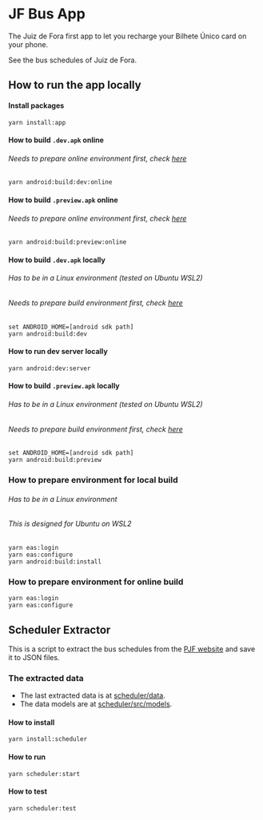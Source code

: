 # JF Bus App
The Juiz de Fora first app to let you recharge your Bilhete Único card on your phone.

See the bus schedules of Juiz de Fora.

## How to run the app locally
#### Install packages
```shell
yarn install:app
```

#### How to build `.dev.apk` online
###### Needs to prepare online environment first, check [here](#how-to-prepare-environment-for-online-build)
```shell
yarn android:build:dev:online
```

#### How to build `.preview.apk` online
###### Needs to prepare online environment first, check [here](#how-to-prepare-environment-for-online-build)
```shell
yarn android:build:preview:online
```

#### How to build `.dev.apk` locally
###### Has to be in a Linux environment (tested on Ubuntu WSL2)
###### Needs to prepare build environment first, check [here](#how-to-prepare-environment-for-local-build)
```shell
set ANDROID_HOME=[android sdk path]
yarn android:build:dev
```

#### How to run dev server locally
```shell
yarn android:dev:server
```

#### How to build `.preview.apk` locally
###### Has to be in a Linux environment (tested on Ubuntu WSL2)
###### Needs to prepare build environment first, check [here](#how-to-prepare-environment-for-local-build)
```shell
set ANDROID_HOME=[android sdk path]
yarn android:build:preview
```

### How to prepare environment for local build
###### Has to be in a Linux environment
###### This is designed for Ubuntu on WSL2
```shell
yarn eas:login
yarn eas:configure
yarn android:build:install
```

### How to prepare environment for online build
```shell
yarn eas:login
yarn eas:configure
```

## Scheduler Extractor
This is a script to extract the bus schedules from the [PJF website](https://www.pjf.mg.gov.br/onibus/itinerario/index.php) and save it to JSON files.
### The extracted data
* The last extracted data is at [scheduler/data](scheduler/data).
* The data models are at [scheduler/src/models](scheduler/src/models).

#### How to install
```shell
yarn install:scheduler
```
#### How to run
```shell
yarn scheduler:start
```
#### How to test
```shell
yarn scheduler:test
```